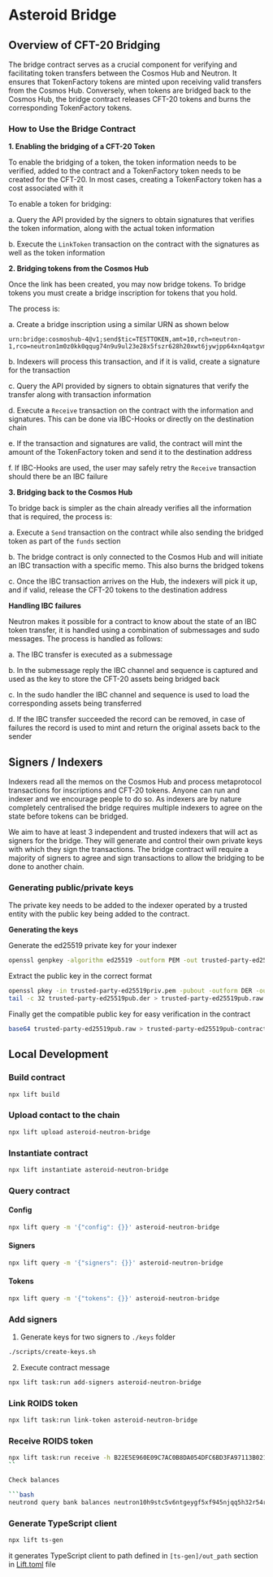 # Asteroid Bridge

## Overview of CFT-20 Bridging

The bridge contract serves as a crucial component for verifying and facilitating token transfers between the Cosmos Hub and Neutron. It ensures that TokenFactory tokens are minted upon receiving valid transfers from the Cosmos Hub. Conversely, when tokens are bridged back to the Cosmos Hub, the bridge contract releases CFT-20 tokens and burns the corresponding TokenFactory tokens.

### How to Use the Bridge Contract

**1. Enabling the bridging of a CFT-20 Token**

To enable the bridging of a token, the token information needs to be verified, added to the contract and a TokenFactory token needs to be created for the CFT-20. In most cases, creating a TokenFactory token has a cost associated with it

To enable a token for bridging:

a. Query the API provided by the signers to obtain signatures that verifies the token information, along with the actual token information

b. Execute the `LinkToken` transaction on the contract with the signatures as well as the token information



**2. Bridging tokens from the Cosmos Hub**

Once the link has been created, you may now bridge tokens. To bridge tokens you must create a bridge inscription for tokens that you hold.

The process is:

a. Create a bridge inscription using a similar URN as shown below

```text
urn:bridge:cosmoshub-4@v1;send$tic=TESTTOKEN,amt=10,rch=neutron-1,rco=neutron1m0z0kk0qqug74n9u9ul23e28x5fszr628h20xwt6jywjpp64xn4qatgvm0,dst=neutron1vrmfyhxjlpg32e68f5tg7qn9uftyn68u70trzs
```

b. Indexers will process this transaction, and if it is valid, create a signature for the transaction

c. Query the API provided by signers to obtain signatures that verify the transfer along with transaction information

d. Execute a `Receive` transaction on the contract with the information and signatures. This can be done via IBC-Hooks or directly on the destination chain

e. If the transaction and signatures are valid, the contract will mint the amount of the TokenFactory token and send it to the destination address

f. If IBC-Hooks are used, the user may safely retry the `Receive` transaction should there be an IBC failure



**3. Bridging back to the Cosmos Hub**

To bridge back is simpler as the chain already verifies all the information that is required, the process is:

a. Execute a `Send` transaction on the contract while also sending the bridged token as part of the `funds` section

b. The bridge contract is only connected to the Cosmos Hub and will initiate an IBC transaction with a specific memo. This also burns the bridged tokens

c. Once the IBC transaction arrives on the Hub, the indexers will pick it up, and if valid, release the CFT-20 tokens to the destination address

**Handling IBC failures**

Neutron makes it possible for a contract to know about the state of an IBC token transfer, it is handled using a combination of submessages and sudo messages. The process is handled as follows:

a. The IBC transfer is executed as a submessage

b. In the submessage reply the IBC channel and sequence is captured and used as the key to store the CFT-20 assets being bridged back

c. In the sudo handler the IBC channel and sequence is used to load the corresponding assets being transferred

d. If the IBC transfer succeeded the record can be removed, in case of failures the record is used to mint and return the original assets back to the sender

## Signers / Indexers

Indexers read all the memos on the Cosmos Hub and process metaprotocol transactions for inscriptions and CFT-20 tokens. Anyone can run and indexer and we encourage people to do so. As indexers are by nature completely centralised the bridge requires multiple indexers to agree on the state before tokens can be bridged.

We aim to have at least 3 independent and trusted indexers that will act as signers for the bridge. They will generate and control their own private keys with which they sign the transactions. The bridge contract will require a majority of signers to agree and sign transactions to allow the bridging to be done to another chain.


### Generating public/private keys

The private key needs to be added to the indexer operated by a trusted entity with the public key being added to the contract.

**Generating the keys**

Generate the ed25519 private key for your indexer

```bash
openssl genpkey -algorithm ed25519 -outform PEM -out trusted-party-ed25519priv.pem
```

Extract the public key in the correct format

```bash
openssl pkey -in trusted-party-ed25519priv.pem -pubout -outform DER -out trusted-party-ed25519pub.der
tail -c 32 trusted-party-ed25519pub.der > trusted-party-ed25519pub.raw
```

Finally get the compatible public key for easy verification in the contract

```bash
base64 trusted-party-ed25519pub.raw > trusted-party-ed25519pub-contract.txt
```

## Local Development

### Build contract

```bash
npx lift build
```

### Upload contact to the chain

```bash
npx lift upload asteroid-neutron-bridge
```

### Instantiate contract

```bash
npx lift instantiate asteroid-neutron-bridge
```

### Query contract

#### Config
```bash
npx lift query -m '{"config": {}}' asteroid-neutron-bridge
```

#### Signers
```bash
npx lift query -m '{"signers": {}}' asteroid-neutron-bridge
```

#### Tokens
```bash
npx lift query -m '{"tokens": {}}' asteroid-neutron-bridge
```

### Add signers

1. Generate keys for two signers to `./keys` folder

```bash
./scripts/create-keys.sh
```

2. Execute contract message

```bash
npx lift task:run add-signers asteroid-neutron-bridge
```

### Link ROIDS token

```bash
npx lift task:run link-token asteroid-neutron-bridge
```

### Receive ROIDS token

```bash
npx lift task:run receive -h B22E5E960E09C7AC0B8DA054DFC6BD3FA97113B021379405752990E31403A149 -m 100 -d neutron10h9stc5v6ntgeygf5xf945njqq5h32r54rf7kf asteroid-neutron-bridge
``

Check balances

```bash
neutrond query bank balances neutron10h9stc5v6ntgeygf5xf945njqq5h32r54rf7kf
```

### Generate TypeScript client

```bash
npx lift ts-gen
```

it generates TypeScript client to path defined in `[ts-gen]/out_path` section in [Lift.toml](./Lift.toml) file
